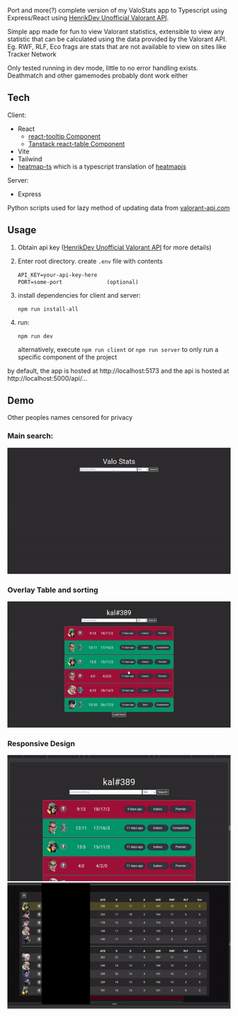 Port and more(?) complete version of my ValoStats app to Typescript using Express/React using [HenrikDev Unofficial Valorant API](https://github.com/Henrik-3/unofficial-valorant-api).

Simple app made for fun to view Valorant statistics, extensible to view any statistic that can be calculated using the data provided by the Valorant API. Eg. RWF, RLF, Eco frags are stats that are not available to view on sites like Tracker Network

Only tested running in dev mode, little to no error handling exists. Deathmatch and other gamemodes probably dont work either

## Tech

Client:

- React
  - [react-tooltip Component](https://www.npmjs.com/package/react-tooltip)
  - [Tanstack react-table Component](https://www.npmjs.com/package/@tanstack/react-table)
- Vite
- Tailwind
- [heatmap-ts](https://www.npmjs.com/package/heatmap-ts) which is a typescript translation of [heatmapjs](https://www.npmjs.com/package/heatmapjs)

Server:

- Express

Python scripts used for lazy method of updating data from [valorant-api.com](https://valorant-api.com/)

## Usage

1. Obtain api key ([HenrikDev Unofficial Valorant API](https://github.com/Henrik-3/unofficial-valorant-api) for more details)
1. Enter root directory. create `.env` file with contents
   ```
   API_KEY=your-api-key-here
   PORT=some-port              (optional)
   ```
1. install dependencies for client and server:

   ```
   npm run install-all
   ```

1. run:

   ```
   npm run dev
   ```

   alternatively, execute `npm run client` or `npm run server` to only run a specific component of the project

by default, the app is hosted at http://localhost:5173 and the api is hosted at http://localhost:5000/api/...

## Demo

Other peoples names censored for privacy

### Main search:

![demo gif 1](./demogifs/demo1.gif)

### Overlay Table and sorting

![demo gif 2](./demogifs/demo2.gif)

### Responsive Design

![demo gif 3](./demogifs/demo3.gif)
![demo gif 4](./demogifs/demo4.gif)
